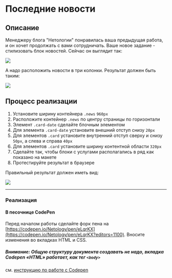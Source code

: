 # Последние новости

## Описание

Менеджеру блога "Нетологии" понравилась ваша предыдущая работа, и он хочет продолжать с вами сотрудничать. Ваше новое задание - стилизовать блок новостей. Сейчас он выглядит так:

![](https://netology-code.github.io/html-2-homeworks/sources/2-1/latest-news-before.png)

А надо расположить новости в три колонки. Результат должен быть таким: 

![](https://netology-code.github.io/html-2-homeworks/sources/2-1/latest-news-after.png)

## Процесс реализации

1. Установите ширину контейнера `.news` `960px`
2. Расположите контейнер `.news` по центру страницы по горизонтали
3. Элемент `.card-date` сделайте блочным элементом
4. Для элемента `.card-date` установите внешний отступ снизу `20px`
5. Для элементов `.card` установите внутренний отступ сверху и снизу `50px`, а слева и справа `40px`  
6. Для элементов `.card` установите ширину контентной области `320px`
7. Сделайте так, чтобы блоки с услугами располагались в ряд как показано на макете
8. Протестируйте результат в браузере

Правильный результат должен иметь вид:
 
 ![](https://netology-code.github.io/html-2-homeworks/sources/2-1/latest-news-after.png)

---

### Реализация

#### В песочнице CodePen

Перед началом работы сделайте форк пена на [https://codepen.io/Netology/pen/eLqrKX](https://codepen.io/Netology/pen/eLqrKX?editors=1100). Вносите изменения во вкладках HTML и CSS.

##### Внимание: Общую структуру документа создавать не надо, вкладка Codepen «HTML» работает, как тег `<body>`
см. [инструкцию по работе с Codepen](https://netology-university.bitbucket.io/guides/wm/codepen-guide/)
